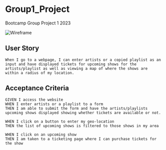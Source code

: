 # Group1_Project

Bootcamp Group Project 1 2023

![Wireframe](https://github.com/AlexanderDuncan1/Group1_Project/assets/131665093/2e543b1c-88a5-4d87-9de1-8f88c1f58461)


## User Story

```
When I go to a webpage, I can enter artists or a copied playlist as an input and have displayed tickets for upcoming shows for the artists/playlist as well as viewing a map of where the shows are within a radius of my location.
```

## Acceptance Criteria

```
GIVEN I access the website
WHEN I enter artists or a playlist to a form
THEN I am able to submit the form and have the artists/playlists upcoming shows displayed showing whether tickets are available or not.

WHEN I click on a button to enter my geo-location
THEN the list of upcoming shows is filtered to those shows in my area

WHEN I click on an upcoming show
THEN I am taken to a ticketing page where I can purchase tickets for the show
```

